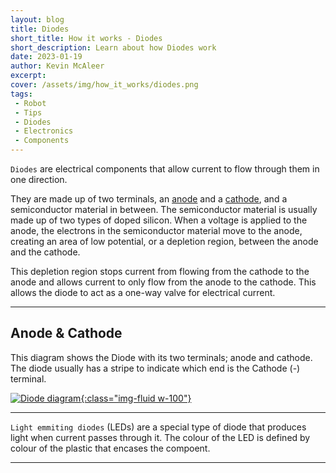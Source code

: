 ```yaml
---
layout: blog
title: Diodes
short_title: How it works - Diodes
short_description: Learn about how Diodes work
date: 2023-01-19
author: Kevin McAleer
excerpt: 
cover: /assets/img/how_it_works/diodes.png
tags:
 - Robot
 - Tips
 - Diodes 
 - Electronics
 - Components
---
```


`Diodes` are electrical components that allow current to flow through them in one direction.

They are made up of two terminals, an [anode](/resources/glossary#anode) and a [cathode](/resources/glossary#cathode), and a semiconductor material in between. The semiconductor material is usually made up of two types of doped silicon. When a voltage is applied to the anode, the electrons in the semiconductor material move to the anode, creating an area of low potential, or a depletion region, between the anode and the cathode.

This depletion region stops current from flowing from the cathode to the anode and allows current to only flow from the anode to the cathode. This allows the diode to act as a one-way valve for electrical current.

---

## Anode & Cathode

This diagram shows the Diode with its two terminals; anode and cathode. The diode usually has a stripe to indicate which end is the Cathode (-) terminal.

[![Diode diagram](/assets/img/how_it_works/diodes02.jpg){:class="img-fluid w-100"}](/assets/img/how_it_works/doides02.jpg)

---

`Light emmiting diodes` (LEDs) are a special type of diode that produces light when current passes through it. The colour of the LED is defined by colour of the plastic that encases the compoent.

---

